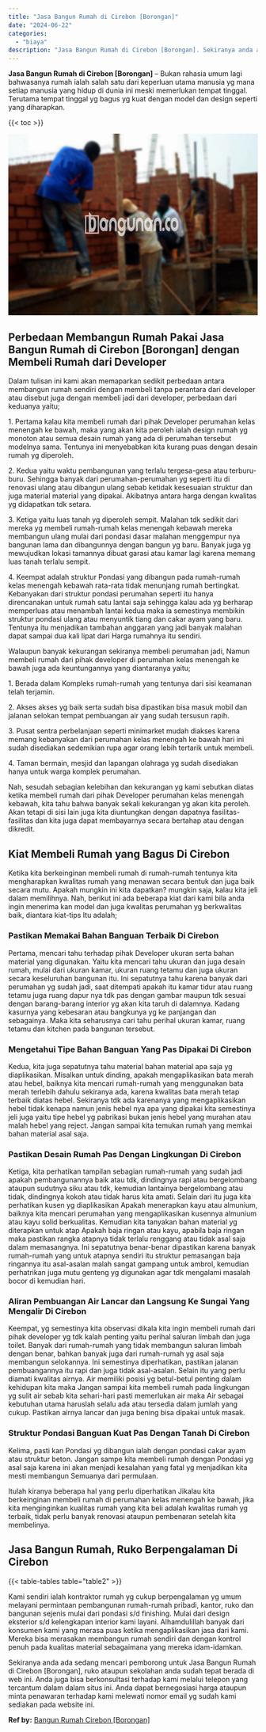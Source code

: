 ```yaml
---
title: "Jasa Bangun Rumah di Cirebon [Borongan]"
date: "2024-06-22"
categories: 
  - "biaya"
description: "Jasa Bangun Rumah di Cirebon [Borongan]. Sekiranya anda ada sedang mencari pemborong untuk Jasa Bangun Rumah di Cirebon [Borongan], ruko ataupun sekolahan..."
---
```


**Jasa Bangun Rumah di Cirebon \[Borongan\]** – Bukan rahasia umum lagi bahwasanya rumah ialah salah satu dari keperluan utama manusia yg mana setiap manusia yang hidup di dunia ini meski memerlukan tempat tinggal. Terutama tempat tinggal yg bagus yg kuat dengan model dan design seperti yang diharapkan.

{{< toc >}}

![Jasa Bangun Rumah di Cirebon [Borongan]](/images/borong-bangunan-41.png)

## Perbedaan Membangun Rumah Pakai Jasa Bangun Rumah di Cirebon \[Borongan\] dengan Membeli Rumah dari Developer

Dalam tulisan ini kami akan memaparkan sedikit perbedaan antara membangun rumah sendiri dengan membeli tanpa perantara dari developer atau disebut juga dengan membeli jadi dari developer, perbedaan dari keduanya yaitu;

1\. Pertama kalau kita membeli rumah dari pihak Developer perumahan kelas menengah ke bawah, maka yang akan kita peroleh ialah design rumah yg monoton atau semua desain rumah yang ada di perumahan tersebut modelnya sama. Tentunya ini menyebabkan kita kurang puas dengan desain rumah yg diperoleh.

2\. Kedua yaitu waktu pembangunan yang terlalu tergesa-gesa atau terburu-buru. Sehingga banyak dari perumahan-perumahan yg seperti itu di renovasi ulang atau dibangun ulang sebab ketidak kesesuaian struktur dan juga material material yang dipakai. Akibatnya antara harga dengan kwalitas yg didapatkan tdk setara.

3\. Ketiga yaitu luas tanah yg diperoleh sempit. Malahan tdk sedikit dari mereka yg membeli rumah-rumah kelas menengah kebawah mereka membangun ulang mulai dari pondasi dasar malahan menggempur nya bangunan lama dan dibangunnya dengan bangun yg baru. Banyak juga yg mewujudkan lokasi tamannya dibuat garasi atau kamar lagi karena memang luas tanah terlalu sempit.

4\. Keempat adalah struktur Pondasi yang dibangun pada rumah-rumah kelas menengah kebawah rata-rata tidak menunjang rumah bertingkat. Kebanyakan dari struktur pondasi perumahan seperti itu hanya direncanakan untuk rumah satu lantai saja sehingga kalau ada yg berharap memperluas atau menambah lantai kedua maka ia semestinya membikin struktur pondasi ulang atau menyuntik tiang dan cakar ayam yang baru. Tentunya itu menjadikan tambahan anggaran yang jadi banyak malahan dapat sampai dua kali lipat dari Harga rumahnya itu sendiri.

Walaupun banyak kekurangan sekiranya membeli perumahan jadi, Namun membeli rumah dari pihak developer di perumahan kelas menengah ke bawah juga ada keuntungannya yang diantaranya yaitu;

1\. Berada dalam Kompleks rumah-rumah yang tentunya dari sisi keamanan telah terjamin.

2\. Akses akses yg baik serta sudah bisa dipastikan bisa masuk mobil dan jalanan selokan tempat pembuangan air yang sudah tersusun rapih.

3\. Pusat sentra perbelanjaan seperti minimarket mudah diakses karena memang kebanyakan dari perumahan kelas menengah ke bawah hari ini sudah disediakan sedemikian rupa agar orang lebih tertarik untuk membeli.

4\. Taman bermain, mesjid dan lapangan olahraga yg sudah disediakan hanya untuk warga komplek perumahan.

Nah, sesudah sebagian kelebihan dan kekurangan yg kami sebutkan diatas ketika membeli rumah dari pihak Developer perumahan kelas menengah kebawah, kita tahu bahwa banyak sekali kekurangan yg akan kita peroleh. Akan tetapi di sisi lain juga kita diuntungkan dengan dapatnya fasilitas-fasilitas dan kita juga dapat membayarnya secara bertahap atau dengan dikredit.

## Kiat Membeli Rumah yang Bagus Di Cirebon

Ketika kita berkeinginan membeli rumah di rumah-rumah tentunya kita mengharapkan kwalitas rumah yang menawan secara bentuk dan juga baik secara mutu. Apakah mungkin ini kita dapatkan? mungkin saja, kalau kita jeli dalam memilihnya. Nah, berikut ini ada beberapa kiat dari kami bila anda ingin menerima kan model dan juga kwalitas perumahan yg berkwalitas baik, diantara kiat-tips Itu adalah;

### Pastikan Memakai Bahan Banguan Terbaik Di Cirebon

Pertama, mencari tahu terhadap pihak Developer ukuran serta bahan material yang digunakan. Yaitu kita mencari tahu ukuran dan juga desain rumah, mulai dari ukuran kamar, ukuran ruang tetamu dan juga ukuran secara keseluruhan bangunan itu. Ini sepatutnya tahu karena banyak dari perumahan yg sudah jadi, saat ditempati apakah itu kamar tidur atau ruang tetamu juga ruang dapur nya tdk pas dengan gambar maupun tdk sesuai dengan barang-barang interior yg akan kita taruh di dalamnya. Kadang kasurnya yang kebesaran atau bangkunya yg ke panjangan dan sebagainya. Maka kita seharusnya cari tahu perihal ukuran kamar, ruang tetamu dan kitchen pada bangunan tersebut.

### Mengetahui Tipe Bahan Banguan Yang Pas Dipakai Di Cirebon

Kedua, kita juga sepatutnya tahu material bahan material apa saja yg diaplikasikan. Misalkan untuk dinding, apakah mengaplikasikan bata merah atau hebel, baiknya kita mencari rumah-rumah yang menggunakan bata merah terlebih dahulu sekiranya ada, karena kwalitas bata merah tetap terbaik diatas hebel. Sekiranya tdk ada karenanya yang mengaplikasikan hebel tidak kenapa namun jenis hebel nya apa yang dipakai kita semestinya jeli juga yaitu tipe hebel yg pabrikasi bukan jenis hebel yang murahan atau malah hebel yang reject. Jangan sampai kita temukan rumah yang memkai bahan material asal saja.

### Pastikan Desain Rumah Pas Dengan Lingkungan Di Cirebon

Ketiga, kita perhatikan tampilan sebagian rumah-rumah yang sudah jadi apakah pembangunannya baik atau tdk, dindingnya rapi atau bergelombang ataupun sudutnya siku atau tdk, kemudian lantainya bergelombang atau tidak, dindingnya kokoh atau tidak harus kita amati. Selain dari itu juga kita perhatikan kusen yg diaplikasikan Apakah menerapkan kayu atau almunium, baiknya kita mencari perumahan yang mengaplikasikan kusennya almunium atau kayu solid berkualitas. Kemudian kita tanyakan bahan material yg diterapkan untuk atap Apakah baja ringan atau kayu, apabila baja ringan maka pastikan rangka atapnya tidak terlalu renggang atau tidak asal saja dalam memasangnya. Ini sepatutnya benar-benar dipastikan karena banyak rumah-rumah yang untuk atapnya sendiri itu struktur pemasangan baja ringannya itu asal-asalan malah sangat gampang untuk ambrol, kemudian perhatrikan juga mutu genteng yg digunakan agar tdk mengalami masalah bocor di kemudian hari.

### Aliran Pembuangan Air Lancar dan Langsung Ke Sungai Yang Mengalir Di Cirebon

Keempat, yg semestinya kita observasi dikala kita ingin membeli rumah dari pihak developer yg tdk kalah penting yaitu perihal saluran limbah dan juga toilet. Banyak dari rumah-rumah yang tidak membangun saluran limbah dengan benar, bahkan banyak juga dari rumah-rumah yg asal saja membangun selokannya. Ini semestinya diperhatikan, pastikan jalanan pembuangannya itu rapi dan juga tidak asal-asalan. Selain itu yang perlu diamati kwalitas airnya. Air memiliki posisi yg betul-betul penting dalam kehidupan kita maka Jangan sampai kita membeli rumah pada lingkungan yg sulit air sebab kita sehari-hari pasti memerlukan air maka Air sebagai kebutuhan utama haruslah selalu ada atau tersedia dalam jumlah yang cukup. Pastikan airnya lancar dan juga bening bisa dipakai untuk masak.

### Struktur Pondasi Banguan Kuat Pas Dengan Tanah Di Cirebon

Kelima, pasti kan Pondasi yg dibangun ialah dengan pondasi cakar ayam atau struktur beton. Jangan sampe kita membeli rumah dengan Pondasi yg asal saja karena ini akan menjadi kesalahan yang fatal yg menjadikan kita mesti membangun Semuanya dari permulaan.

Itulah kiranya beberapa hal yang perlu diperhatikan Jikalau kita berkeinginan membeli rumah di perumahan kelas menengah ke bawah, jika kita menginginkan kualitas rumah yang kita beli adalah kwalitas rumah yg terbaik, tidak perlu banyak renovasi ataupun pembenaran setelah kita membelinya.

## Jasa Bangun Rumah, Ruko Berpengalaman Di Cirebon

{{< table-tables table="table2" >}}

Kami sendiri ialah kontraktor rumah yg cukup berpengalaman yg umum melayani permintaan pembangunan rumah-rumah pribadi, kantor, ruko dan bangunan sejenis mulai dari pondasi s/d finishing. Mulai dari design eksterior s/d kelengkapan interior kami layani. Alhamdulillah banyak dari konsumen kami yang merasa puas ketika mengaplikasikan jasa dari kami. Mereka bisa merasakan membangun rumah sendiri dan dengan kontrol penuh pada kualitas material sebagaimana yang mereka idam-idamkan.

Sekiranya anda ada sedang mencari pemborong untuk Jasa Bangun Rumah di Cirebon \[Borongan\], ruko ataupun sekolahan anda sudah tepat berada di web ini. Anda juga bisa berkonsultasi terhadap kami melalui telepon yang tercantum dalam dalam situs ini. Anda dapat bernegosiasi harga ataupun minta penawaran terhadap kami melewati nomor email yg sudah kami sediakan pada website ini.

**Ref by:** [Bangun Rumah Cirebon [Borongan]](https://id.wikipedia.org/wiki/Bangun)

